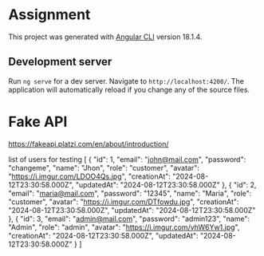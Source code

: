 # Assignment

This project was generated with [Angular CLI](https://github.com/angular/angular-cli) version 18.1.4.

## Development server

Run `ng serve` for a dev server. Navigate to `http://localhost:4200/`. The application will automatically reload if you change any of the source files.

# Fake API
https://fakeapi.platzi.com/en/about/introduction/

list of users for testing
[
  {
    "id": 1,
    "email": "john@mail.com",
    "password": "changeme",
    "name": "Jhon",
    "role": "customer",
    "avatar": "https://i.imgur.com/LDOO4Qs.jpg",
    "creationAt": "2024-08-12T23:30:58.000Z",
    "updatedAt": "2024-08-12T23:30:58.000Z"
  },
  {
    "id": 2,
    "email": "maria@mail.com",
    "password": "12345",
    "name": "Maria",
    "role": "customer",
    "avatar": "https://i.imgur.com/DTfowdu.jpg",
    "creationAt": "2024-08-12T23:30:58.000Z",
    "updatedAt": "2024-08-12T23:30:58.000Z"
  },
  {
    "id": 3,
    "email": "admin@mail.com",
    "password": "admin123",
    "name": "Admin",
    "role": "admin",
    "avatar": "https://i.imgur.com/yhW6Yw1.jpg",
    "creationAt": "2024-08-12T23:30:58.000Z",
    "updatedAt": "2024-08-12T23:30:58.000Z"
  }
]


